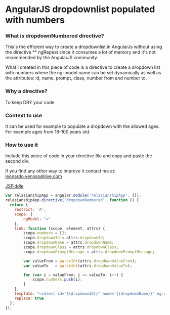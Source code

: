 # AngularJS dropdownlist populated with numbers

### What is dropdownNumbered directive?
This's the efficient way to create a dropdownlist in AngularJs without using the directive ** ngRepeat since it consumes a lot of memory and it's not recommended by the AngularJS community.

What I created in this piece of code is a directive to create a dropdown list with numbers where the ng-model name can be set dynamically as well as the attributes: id, name, prompt, class, number from and number to.

### Why a directive?
To keep DRY your code

### Context to use
It can be used for example to populate a dropdown with the allowed ages. For example ages from 18-100 years old.

### How to use it
Include this piece of code in your directive file and copy and paste the second div.

If you find any other way to improve it contact me at: leonardo.venoso@live.com

[JSFiddle](http://jsfiddle.net/leonardo_venoso/ujur46og/5/) 

```javascript
var relasianshipApp = angular.module('relasianshipApp', []);
relasianshipApp.directive('dropdownNumbered', function () {
  return {
    restrict: 'A',
    scope: {
        ngModel: "="
    },
    link: function (scope, element, attrs) {
        scope.numbers = [];
        scope.dropdownId = attrs.dropdownId;
        scope.dropdownName = attrs.dropdownName;
        scope.dropdownClass = attrs.dropdownClass;
        scope.dropdownPromptMessage = attrs.dropdownPromptMessage;

        var valueFrom = parseInt(attrs.dropdownValueFrom);
        var valueTo   = parseInt(attrs.dropdownValueTo);

        for (var i = valueFrom; i <= valueTo; i++) {
            scope.numbers.push(i);
        }
    },
    template: "<select id='{{dropdownId}}' name='{{dropdownName}}' ng-options='y for y in numbers' class='{{dropdownClass}}'><option value=''>{{dropdownPromptMessage}}</option></select>",
    replace: true
  };
});
```


